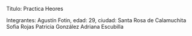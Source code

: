 Titulo: Practica Heores

Integrantes: 
Agustín Fotin, edad: 29, ciudad: Santa Rosa de Calamuchita
Sofia Rojas
Patricia González
Adriana Escubilla